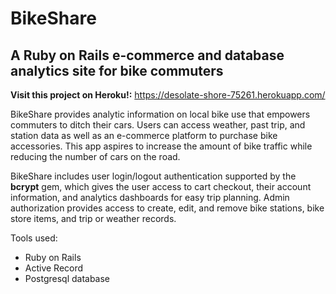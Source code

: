 # BikeShare
## A Ruby on Rails e-commerce and database analytics site for bike commuters
__Visit this project on Heroku!:__ https://desolate-shore-75261.herokuapp.com/

BikeShare provides analytic information on local bike use that empowers commuters to ditch their cars. Users can access weather, past trip, and station data as well as an e-commerce platform to purchase bike accessories. This app aspires to increase the amount of bike traffic while reducing the number of cars on the road.

BikeShare includes user login/logout authentication supported by the __bcrypt__ gem, which gives the user access to cart checkout, their account information, and analytics dashboards for easy trip planning. Admin authorization provides access to create, edit, and remove bike stations, bike store items, and trip or weather records. 

Tools used:
* Ruby on Rails
* Active Record
* Postgresql database
